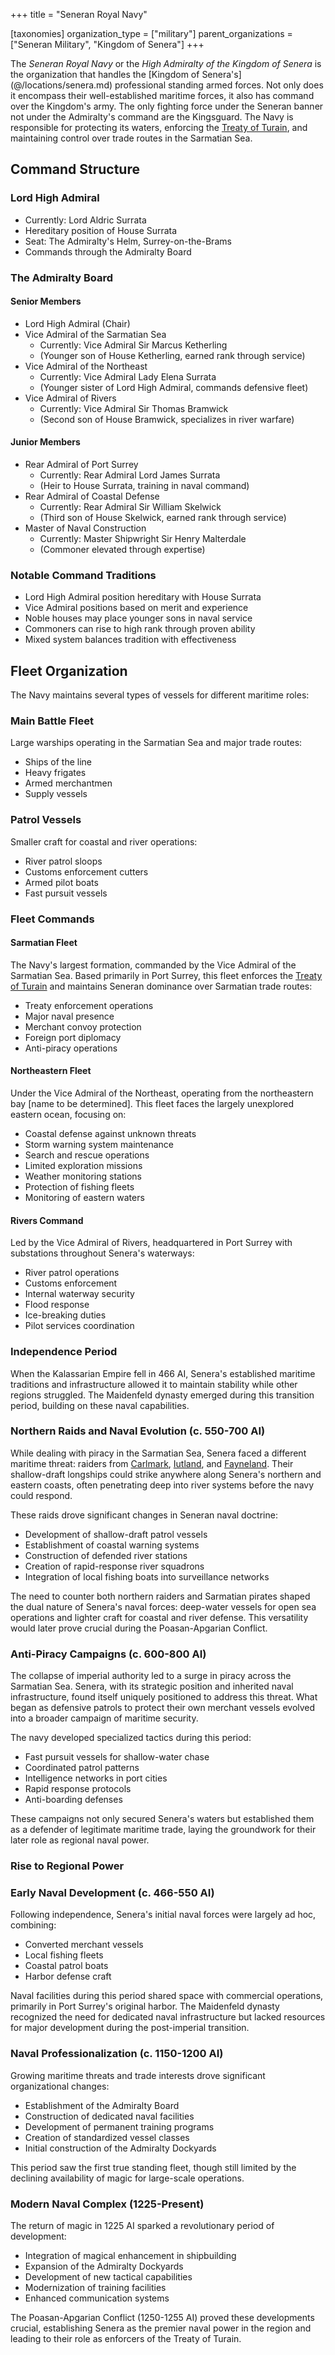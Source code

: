 +++
title = "Seneran Royal Navy"

[taxonomies]
organization_type = ["military"]
parent_organizations = ["Seneran Military", "Kingdom of Senera"]
+++

The _Seneran Royal Navy_ or the _High Admiralty of the Kingdom of Senera_ is the
organization that handles the [Kingdom of Senera's] (@/locations/senera.md)
professional standing armed forces. Not only does it encompass their
well-established maritime forces, it also has command over the Kingdom's army.
The only fighting force under the Seneran banner not under the Admiralty's
command are the Kingsguard. The Navy is responsible for protecting its waters,
enforcing the [Treaty of Turain](@/events/treaty-of-turain.md), and maintaining
control over trade routes in the Sarmatian Sea.

## Command Structure

### Lord High Admiral

- Currently: Lord Aldric Surrata
- Hereditary position of House Surrata
- Seat: The Admiralty's Helm, Surrey-on-the-Brams
- Commands through the Admiralty Board

### The Admiralty Board

#### Senior Members

- Lord High Admiral (Chair)
- Vice Admiral of the Sarmatian Sea
  - Currently: Vice Admiral Sir Marcus Ketherling
  - (Younger son of House Ketherling, earned rank through service)
- Vice Admiral of the Northeast
  - Currently: Vice Admiral Lady Elena Surrata
  - (Younger sister of Lord High Admiral, commands defensive fleet)
- Vice Admiral of Rivers
  - Currently: Vice Admiral Sir Thomas Bramwick
  - (Second son of House Bramwick, specializes in river warfare)

#### Junior Members

- Rear Admiral of Port Surrey
  - Currently: Rear Admiral Lord James Surrata
  - (Heir to House Surrata, training in naval command)
- Rear Admiral of Coastal Defense
  - Currently: Rear Admiral Sir William Skelwick
  - (Third son of House Skelwick, earned rank through service)
- Master of Naval Construction
  - Currently: Master Shipwright Sir Henry Malterdale
  - (Commoner elevated through expertise)

### Notable Command Traditions

- Lord High Admiral position hereditary with House Surrata
- Vice Admiral positions based on merit and experience
- Noble houses may place younger sons in naval service
- Commoners can rise to high rank through proven ability
- Mixed system balances tradition with effectiveness

## Fleet Organization

The Navy maintains several types of vessels for different maritime roles:

### Main Battle Fleet

Large warships operating in the Sarmatian Sea and major trade routes:

- Ships of the line
- Heavy frigates
- Armed merchantmen
- Supply vessels

### Patrol Vessels

Smaller craft for coastal and river operations:

- River patrol sloops
- Customs enforcement cutters
- Armed pilot boats
- Fast pursuit vessels

### Fleet Commands

#### Sarmatian Fleet

The Navy's largest formation, commanded by the Vice Admiral of the Sarmatian
Sea. Based primarily in Port Surrey, this fleet enforces the
[Treaty of Turain](@/events/treaty-of-turain.md) and maintains Seneran dominance
over Sarmatian trade routes:

- Treaty enforcement operations
- Major naval presence
- Merchant convoy protection
- Foreign port diplomacy
- Anti-piracy operations

#### Northeastern Fleet

Under the Vice Admiral of the Northeast, operating from the northeastern bay
[name to be determined]. This fleet faces the largely unexplored eastern ocean, focusing
on:

- Coastal defense against unknown threats
- Storm warning system maintenance
- Search and rescue operations
- Limited exploration missions
- Weather monitoring stations
- Protection of fishing fleets
- Monitoring of eastern waters

#### Rivers Command

Led by the Vice Admiral of Rivers, headquartered in Port Surrey with substations
throughout Senera's waterways:

- River patrol operations
- Customs enforcement
- Internal waterway security
- Flood response
- Ice-breaking duties
- Pilot services coordination

### Independence Period

When the Kalassarian Empire fell in 466 AI, Senera's established maritime
traditions and infrastructure allowed it to maintain stability while other
regions struggled. The Maidenfeld dynasty emerged during this transition period,
building on these naval capabilities.

### Northern Raids and Naval Evolution (c. 550-700 AI)

While dealing with piracy in the Sarmatian Sea, Senera faced a different
maritime threat: raiders from [Carlmark](@/locations/carlmark.md),
[Iutland](@/locations/iutland.md), and [Fayneland](@/locations/fayneland.md).
Their shallow-draft longships could strike anywhere along Senera's northern and
eastern coasts, often penetrating deep into river systems before the navy could
respond.

These raids drove significant changes in Seneran naval doctrine:

- Development of shallow-draft patrol vessels
- Establishment of coastal warning systems
- Construction of defended river stations
- Creation of rapid-response river squadrons
- Integration of local fishing boats into surveillance networks

The need to counter both northern raiders and Sarmatian pirates shaped the dual
nature of Senera's naval forces: deep-water vessels for open sea operations and
lighter craft for coastal and river defense. This versatility would later prove
crucial during the Poasan-Apgarian Conflict.

### Anti-Piracy Campaigns (c. 600-800 AI)

The collapse of imperial authority led to a surge in piracy across the Sarmatian
Sea. Senera, with its strategic position and inherited naval infrastructure,
found itself uniquely positioned to address this threat. What began as defensive
patrols to protect their own merchant vessels evolved into a broader campaign of
maritime security.

The navy developed specialized tactics during this period:

- Fast pursuit vessels for shallow-water chase
- Coordinated patrol patterns
- Intelligence networks in port cities
- Rapid response protocols
- Anti-boarding defenses

These campaigns not only secured Senera's waters but established them as a
defender of legitimate maritime trade, laying the groundwork for their later
role as regional naval power.

### Rise to Regional Power

### Early Naval Development (c. 466-550 AI)

Following independence, Senera's initial naval forces were largely ad hoc,
combining:

- Converted merchant vessels
- Local fishing fleets
- Coastal patrol boats
- Harbor defense craft

Naval facilities during this period shared space with commercial operations,
primarily in Port Surrey's original harbor. The Maidenfeld dynasty recognized
the need for dedicated naval infrastructure but lacked resources for major
development during the post-imperial transition.

### Naval Professionalization (c. 1150-1200 AI)

Growing maritime threats and trade interests drove significant organizational
changes:

- Establishment of the Admiralty Board
- Construction of dedicated naval facilities
- Development of permanent training programs
- Creation of standardized vessel classes
- Initial construction of the Admiralty Dockyards

This period saw the first true standing fleet, though still limited by the
declining availability of magic for large-scale operations.

### Modern Naval Complex (1225-Present)

The return of magic in 1225 AI sparked a revolutionary period of development:

- Integration of magical enhancement in shipbuilding
- Expansion of the Admiralty Dockyards
- Development of new tactical capabilities
- Modernization of training facilities
- Enhanced communication systems

The Poasan-Apgarian Conflict (1250-1255 AI) proved these developments crucial,
establishing Senera as the premier naval power in the region and leading to
their role as enforcers of the Treaty of Turain.
